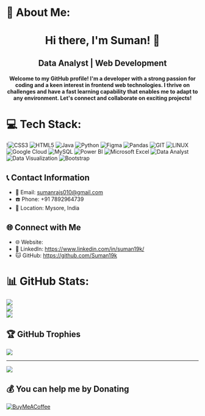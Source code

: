 <!DOCTYPE html>
<html lang="en">
<head>
    <meta charset="UTF-8">
    <meta name="viewport" content="width=device-width, initial-scale=1.0">
    
</head>

  <meta name="google-site-verification" content="l3sLKWXatC-w1lQNjnIsacIYiMTxnZ-RPWY4BhJ7Z80" />
<h1>💫 About Me:<h1>
<h1 align="center">Hi there, I'm Suman! 👋</h1>
<h2 align="center">Data Analyst | Web Development </h2>
<h4 align="center">Welcome to my GitHub profile! I'm a developer with a strong passion for coding and a keen interest in frontend web technologies. I thrive on challenges and have a fast learning capability that enables me to adapt to any environment. Let's connect and collaborate on exciting projects!</h4>


# 💻 Tech Stack:
!![CSS3](https://img.shields.io/badge/css3-%231572B6.svg?style=for-the-badge&logo=css3&logoColor=white) 
![HTML5](https://img.shields.io/badge/html5-%23E34F26.svg?style=for-the-badge&logo=html5&logoColor=white) 
![Java](https://img.shields.io/badge/java-%23ED8B00.svg?style=for-the-badge&logo=openjdk&logoColor=white) 
![Python](https://img.shields.io/badge/python-3670A0?style=for-the-badge&logo=python&logoColor=ffdd54) 
![Figma](https://img.shields.io/badge/figma-%23F24E1E.svg?style=for-the-badge&logo=figma&logoColor=white) 
![Pandas](https://img.shields.io/badge/pandas-%23150458.svg?style=for-the-badge&logo=pandas&logoColor=white) 
![GIT](https://img.shields.io/badge/Git-fc6d26?style=for-the-badge&logo=git&logoColor=white) 
![LINUX](https://img.shields.io/badge/Linux-FCC624?style=for-the-badge&logo=linux&logoColor=black)  
![Google Cloud](https://img.shields.io/badge/GoogleCloud-%234285F4.svg?style=for-the-badge&logo=google-cloud&logoColor=white) 
![MySQL](https://img.shields.io/badge/mysql-%2300000f.svg?style=for-the-badge&logo=mysql&logoColor=white) 
![Power BI](https://img.shields.io/badge/PowerBI-F2C811.svg?style=for-the-badge&logo=powerbi&logoColor=black) 
![Microsoft Excel](https://img.shields.io/badge/Excel-217346?style=for-the-badge&logo=microsoft-excel&logoColor=white) 
![Data Analyst](https://img.shields.io/badge/Data%20Analyst-blue?style=for-the-badge&logo=google-analytics&logoColor=white) 
![Data Visualization](https://img.shields.io/badge/Visualization-%23FF6384.svg?style=for-the-badge&logo=chartdotjs&logoColor=white) 
![Bootstrap](https://img.shields.io/badge/bootstrap-%23563D7C.svg?style=for-the-badge&logo=bootstrap&logoColor=white)


## 📞 Contact Information

- 📧 Email: sumanrajs010@gmail.com
- ☎️ Phone: +91 7892964739
- 📍 Location: Mysore, India

## 🌐 Connect with Me

- 🌐 Website: 
- 💼 LinkedIn: https://www.linkedin.com/in/suman19k/
- 🐱 GitHub: https://github.com/Suman19k

# 📊 GitHub Stats:
![](https://github-readme-stats.vercel.app/api?username=Suman19k&theme=dark&hide_border=false&include_all_commits=false&count_private=false)<br/>
![](https://github-readme-streak-stats.herokuapp.com/?user=Suman19k&theme=dark&hide_border=false)<br/>
![](https://github-readme-stats.vercel.app/api/top-langs/?username=Suman19k&theme=dark&hide_border=false&include_all_commits=false&count_private=false&layout=compact)

## 🏆 GitHub Trophies
![](https://github-profile-trophy.vercel.app/?username=Suman19k&theme=radical&no-frame=false&no-bg=false&margin-w=4)


---
[![](https://visitcount.itsvg.in/api?id=Suman19k&icon=0&color=0)](https://visitcount.itsvg.in)

  ## 💰 You can help me by Donating
  [![BuyMeACoffee](https://img.shields.io/badge/Buy%20Me%20a%20Coffee-ffdd00?style=for-the-badge&logo=buy-me-a-coffee&logoColor=black)](https://buymeacoffee.com/sumanrajs0z) 

  </html>
